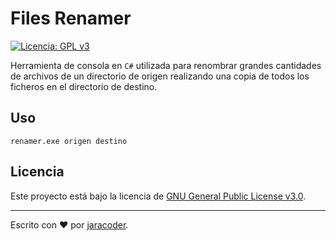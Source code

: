 # Files Renamer
[![Licencia: GPL v3](https://img.shields.io/badge/License-GPLv3-blue.svg)](https://www.gnu.org/licenses/gpl-3.0)

Herramienta de consola en `C#` utilizada para renombrar grandes cantidades de archivos de un 
directorio de origen realizando una copia de todos los ficheros en el directorio 
de destino.

## Uso
```
renamer.exe origen destino
```

## Licencia

Este proyecto está bajo la licencia de [GNU General Public License v3.0](https://github.com/jaracoder/Files.Renamer/blob/main/LICENSE.MD).

---
Escrito con ❤️ por [jaracoder](https://github.com/jaracoder).
